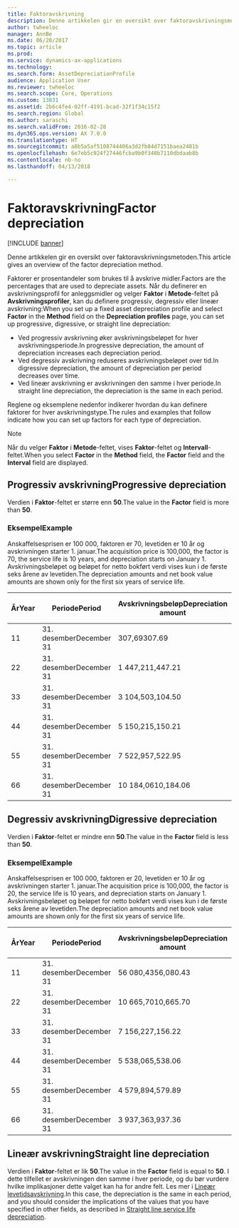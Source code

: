 ```yaml
---
title: Faktoravskrivning
description: Denne artikkelen gir en oversikt over faktoravskrivningsmetoden.
author: twheeloc
manager: AnnBe
ms.date: 06/20/2017
ms.topic: article
ms.prod: 
ms.service: dynamics-ax-applications
ms.technology: 
ms.search.form: AssetDepreciationProfile
audience: Application User
ms.reviewer: twheeloc
ms.search.scope: Core, Operations
ms.custom: 13831
ms.assetid: 2b6c4fe4-02ff-4191-bcad-32f1f34c15f2
ms.search.region: Global
ms.author: saraschi
ms.search.validFrom: 2016-02-28
ms.dyn365.ops.version: AX 7.0.0
ms.translationtype: HT
ms.sourcegitcommit: a8b5a5af5108744406a3d2fb84d7151baea2481b
ms.openlocfilehash: 6e7eb5c924f27446fcba9b0f340b7110dbdaab8b
ms.contentlocale: nb-no
ms.lasthandoff: 04/13/2018

---
```


# <a name="factor-depreciation"></a><span data-ttu-id="a8694-103">Faktoravskrivning</span><span class="sxs-lookup"><span data-stu-id="a8694-103">Factor depreciation</span></span>

[!INCLUDE [banner](../includes/banner.md)]

<span data-ttu-id="a8694-104">Denne artikkelen gir en oversikt over faktoravskrivningsmetoden.</span><span class="sxs-lookup"><span data-stu-id="a8694-104">This article gives an overview of the factor depreciation method.</span></span>

<span data-ttu-id="a8694-105">Faktorer er prosentandeler som brukes til å avskrive midler.</span><span class="sxs-lookup"><span data-stu-id="a8694-105">Factors are the percentages that are used to depreciate assets.</span></span> <span data-ttu-id="a8694-106">Når du definerer en avskrivningsprofil for anleggsmidler og velger **Faktor** i **Metode**-feltet på **Avskrivningsprofiler**, kan du definere progressiv, degressiv eller lineær avskrivning:</span><span class="sxs-lookup"><span data-stu-id="a8694-106">When you set up a fixed asset depreciation profile and select **Factor** in the **Method** field on the **Depreciation profiles** page, you can set up progressive, digressive, or straight line depreciation:</span></span>

-   <span data-ttu-id="a8694-107">Ved progressiv avskrivning øker avskrivningsbeløpet for hver avskrivningsperiode.</span><span class="sxs-lookup"><span data-stu-id="a8694-107">In progressive depreciation, the amount of depreciation increases each depreciation period.</span></span>
-   <span data-ttu-id="a8694-108">Ved degressiv avskrivning reduseres avskrivningsbeløpet over tid.</span><span class="sxs-lookup"><span data-stu-id="a8694-108">In digressive depreciation, the amount of depreciation per period decreases over time.</span></span>
-   <span data-ttu-id="a8694-109">Ved lineær avskrivning er avskrivningen den samme i hver periode.</span><span class="sxs-lookup"><span data-stu-id="a8694-109">In straight line depreciation, the depreciation is the same in each period.</span></span>

<span data-ttu-id="a8694-110">Reglene og eksemplene nedenfor indikerer hvordan du kan definere faktorer for hver avskrivningstype.</span><span class="sxs-lookup"><span data-stu-id="a8694-110">The rules and examples that follow indicate how you can set up factors for each type of depreciation.</span></span> 

> [!NOTE] 
> <span data-ttu-id="a8694-111">Når du velger **Faktor** i **Metode**-feltet, vises **Faktor**-feltet og **Intervall**-feltet.</span><span class="sxs-lookup"><span data-stu-id="a8694-111">When you select **Factor** in the **Method** field, the **Factor** field and the **Interval** field are displayed.</span></span>

## <a name="progressive-depreciation"></a><span data-ttu-id="a8694-112">Progressiv avskrivning</span><span class="sxs-lookup"><span data-stu-id="a8694-112">Progressive depreciation</span></span>
<span data-ttu-id="a8694-113">Verdien i **Faktor**-feltet er større enn **50**.</span><span class="sxs-lookup"><span data-stu-id="a8694-113">The value in the **Factor** field is more than **50**.</span></span>

### <a name="example"></a><span data-ttu-id="a8694-114">Eksempel</span><span class="sxs-lookup"><span data-stu-id="a8694-114">Example</span></span>

<span data-ttu-id="a8694-115">Anskaffelsesprisen er 100 000, faktoren er 70, levetiden er 10 år og avskrivningen starter 1. januar.</span><span class="sxs-lookup"><span data-stu-id="a8694-115">The acquisition price is 100,000, the factor is 70, the service life is 10 years, and depreciation starts on January 1.</span></span> <span data-ttu-id="a8694-116">Avskrivningsbeløpet og beløpet for netto bokført verdi vises kun i de første seks årene av levetiden.</span><span class="sxs-lookup"><span data-stu-id="a8694-116">The depreciation amounts and net book value amounts are shown only for the first six years of service life.</span></span>

| <span data-ttu-id="a8694-117">År</span><span class="sxs-lookup"><span data-stu-id="a8694-117">Year</span></span> | <span data-ttu-id="a8694-118">Periode</span><span class="sxs-lookup"><span data-stu-id="a8694-118">Period</span></span>      | <span data-ttu-id="a8694-119">Avskrivningsbeløp</span><span class="sxs-lookup"><span data-stu-id="a8694-119">Depreciation amount</span></span> | <span data-ttu-id="a8694-120">Netto bokført verdibeløp</span><span class="sxs-lookup"><span data-stu-id="a8694-120">Net book value amount</span></span> |
|------|-------------|---------------------|-----------------------|
| <span data-ttu-id="a8694-121">1</span><span class="sxs-lookup"><span data-stu-id="a8694-121">1</span></span>    | <span data-ttu-id="a8694-122">31. desember</span><span class="sxs-lookup"><span data-stu-id="a8694-122">December 31</span></span> | <span data-ttu-id="a8694-123">307,69</span><span class="sxs-lookup"><span data-stu-id="a8694-123">307.69</span></span>              | <span data-ttu-id="a8694-124">99 692,31</span><span class="sxs-lookup"><span data-stu-id="a8694-124">99,692.31</span></span>             |
| <span data-ttu-id="a8694-125">2</span><span class="sxs-lookup"><span data-stu-id="a8694-125">2</span></span>    | <span data-ttu-id="a8694-126">31. desember</span><span class="sxs-lookup"><span data-stu-id="a8694-126">December 31</span></span> | <span data-ttu-id="a8694-127">1 447,21</span><span class="sxs-lookup"><span data-stu-id="a8694-127">1,447.21</span></span>            | <span data-ttu-id="a8694-128">98,245.10</span><span class="sxs-lookup"><span data-stu-id="a8694-128">98,245.10</span></span>             |
| <span data-ttu-id="a8694-129">3</span><span class="sxs-lookup"><span data-stu-id="a8694-129">3</span></span>    | <span data-ttu-id="a8694-130">31. desember</span><span class="sxs-lookup"><span data-stu-id="a8694-130">December 31</span></span> | <span data-ttu-id="a8694-131">3 104,50</span><span class="sxs-lookup"><span data-stu-id="a8694-131">3,104.50</span></span>            | <span data-ttu-id="a8694-132">95,140.60</span><span class="sxs-lookup"><span data-stu-id="a8694-132">95,140.60</span></span>             |
| <span data-ttu-id="a8694-133">4</span><span class="sxs-lookup"><span data-stu-id="a8694-133">4</span></span>    | <span data-ttu-id="a8694-134">31. desember</span><span class="sxs-lookup"><span data-stu-id="a8694-134">December 31</span></span> | <span data-ttu-id="a8694-135">5 150,21</span><span class="sxs-lookup"><span data-stu-id="a8694-135">5,150.21</span></span>            | <span data-ttu-id="a8694-136">89,990.39</span><span class="sxs-lookup"><span data-stu-id="a8694-136">89,990.39</span></span>             |
| <span data-ttu-id="a8694-137">5</span><span class="sxs-lookup"><span data-stu-id="a8694-137">5</span></span>    | <span data-ttu-id="a8694-138">31. desember</span><span class="sxs-lookup"><span data-stu-id="a8694-138">December 31</span></span> | <span data-ttu-id="a8694-139">7 522,95</span><span class="sxs-lookup"><span data-stu-id="a8694-139">7,522.95</span></span>            | <span data-ttu-id="a8694-140">82,467.44</span><span class="sxs-lookup"><span data-stu-id="a8694-140">82,467.44</span></span>             |
| <span data-ttu-id="a8694-141">6</span><span class="sxs-lookup"><span data-stu-id="a8694-141">6</span></span>    | <span data-ttu-id="a8694-142">31. desember</span><span class="sxs-lookup"><span data-stu-id="a8694-142">December 31</span></span> | <span data-ttu-id="a8694-143">10 184,06</span><span class="sxs-lookup"><span data-stu-id="a8694-143">10,184.06</span></span>           | <span data-ttu-id="a8694-144">72,283.38</span><span class="sxs-lookup"><span data-stu-id="a8694-144">72,283.38</span></span>             |

## <a name="digressive-depreciation"></a><span data-ttu-id="a8694-145">Degressiv avskrivning</span><span class="sxs-lookup"><span data-stu-id="a8694-145">Digressive depreciation</span></span>
<span data-ttu-id="a8694-146">Verdien i **Faktor**-feltet er mindre enn **50**.</span><span class="sxs-lookup"><span data-stu-id="a8694-146">The value in the **Factor** field is less than **50**.</span></span>

### <a name="example"></a><span data-ttu-id="a8694-147">Eksempel</span><span class="sxs-lookup"><span data-stu-id="a8694-147">Example</span></span>

<span data-ttu-id="a8694-148">Anskaffelsesprisen er 100 000, faktoren er 20, levetiden er 10 år og avskrivningen starter 1. januar.</span><span class="sxs-lookup"><span data-stu-id="a8694-148">The acquisition price is 100,000, the factor is 20, the service life is 10 years, and depreciation starts on January 1.</span></span> <span data-ttu-id="a8694-149">Avskrivningsbeløpet og beløpet for netto bokført verdi vises kun i de første seks årene av levetiden.</span><span class="sxs-lookup"><span data-stu-id="a8694-149">The depreciation amounts and net book value amounts are shown only for the first six years of service life.</span></span>

| <span data-ttu-id="a8694-150">År</span><span class="sxs-lookup"><span data-stu-id="a8694-150">Year</span></span> | <span data-ttu-id="a8694-151">Periode</span><span class="sxs-lookup"><span data-stu-id="a8694-151">Period</span></span>      | <span data-ttu-id="a8694-152">Avskrivningsbeløp</span><span class="sxs-lookup"><span data-stu-id="a8694-152">Depreciation amount</span></span> | <span data-ttu-id="a8694-153">Netto bokført verdibeløp</span><span class="sxs-lookup"><span data-stu-id="a8694-153">Net book value amount</span></span> |
|------|-------------|---------------------|-----------------------|
| <span data-ttu-id="a8694-154">1</span><span class="sxs-lookup"><span data-stu-id="a8694-154">1</span></span>    | <span data-ttu-id="a8694-155">31. desember</span><span class="sxs-lookup"><span data-stu-id="a8694-155">December 31</span></span> | <span data-ttu-id="a8694-156">56 080,43</span><span class="sxs-lookup"><span data-stu-id="a8694-156">56,080.43</span></span>           | <span data-ttu-id="a8694-157">43,919.57</span><span class="sxs-lookup"><span data-stu-id="a8694-157">43,919.57</span></span>             |
| <span data-ttu-id="a8694-158">2</span><span class="sxs-lookup"><span data-stu-id="a8694-158">2</span></span>    | <span data-ttu-id="a8694-159">31. desember</span><span class="sxs-lookup"><span data-stu-id="a8694-159">December 31</span></span> | <span data-ttu-id="a8694-160">10 665,70</span><span class="sxs-lookup"><span data-stu-id="a8694-160">10,665.70</span></span>           | <span data-ttu-id="a8694-161">33,253.87</span><span class="sxs-lookup"><span data-stu-id="a8694-161">33,253.87</span></span>             |
| <span data-ttu-id="a8694-162">3</span><span class="sxs-lookup"><span data-stu-id="a8694-162">3</span></span>    | <span data-ttu-id="a8694-163">31. desember</span><span class="sxs-lookup"><span data-stu-id="a8694-163">December 31</span></span> | <span data-ttu-id="a8694-164">7 156,22</span><span class="sxs-lookup"><span data-stu-id="a8694-164">7,156.22</span></span>            | <span data-ttu-id="a8694-165">26,097.65</span><span class="sxs-lookup"><span data-stu-id="a8694-165">26,097.65</span></span>             |
| <span data-ttu-id="a8694-166">4</span><span class="sxs-lookup"><span data-stu-id="a8694-166">4</span></span>    | <span data-ttu-id="a8694-167">31. desember</span><span class="sxs-lookup"><span data-stu-id="a8694-167">December 31</span></span> | <span data-ttu-id="a8694-168">5 538,06</span><span class="sxs-lookup"><span data-stu-id="a8694-168">5,538.06</span></span>            | <span data-ttu-id="a8694-169">20,559.59</span><span class="sxs-lookup"><span data-stu-id="a8694-169">20,559.59</span></span>             |
| <span data-ttu-id="a8694-170">5</span><span class="sxs-lookup"><span data-stu-id="a8694-170">5</span></span>    | <span data-ttu-id="a8694-171">31. desember</span><span class="sxs-lookup"><span data-stu-id="a8694-171">December 31</span></span> | <span data-ttu-id="a8694-172">4 579,89</span><span class="sxs-lookup"><span data-stu-id="a8694-172">4,579.89</span></span>            | <span data-ttu-id="a8694-173">15,979.70</span><span class="sxs-lookup"><span data-stu-id="a8694-173">15,979.70</span></span>             |
| <span data-ttu-id="a8694-174">6</span><span class="sxs-lookup"><span data-stu-id="a8694-174">6</span></span>    | <span data-ttu-id="a8694-175">31. desember</span><span class="sxs-lookup"><span data-stu-id="a8694-175">December 31</span></span> | <span data-ttu-id="a8694-176">3 937,36</span><span class="sxs-lookup"><span data-stu-id="a8694-176">3,937.36</span></span>            | <span data-ttu-id="a8694-177">12,042.34</span><span class="sxs-lookup"><span data-stu-id="a8694-177">12,042.34</span></span>             |

## <a name="straight-line-depreciation"></a><span data-ttu-id="a8694-178">Lineær avskrivning</span><span class="sxs-lookup"><span data-stu-id="a8694-178">Straight line depreciation</span></span>
<span data-ttu-id="a8694-179">Verdien i **Faktor**-feltet er lik **50**.</span><span class="sxs-lookup"><span data-stu-id="a8694-179">The value in the **Factor** field is equal to **50**.</span></span> <span data-ttu-id="a8694-180">I dette tilfellet er avskrivningen den samme i hver periode, og du bør vurdere hvilke implikasjoner dette valget kan ha for andre felt. Les mer i [Lineær levetidsavskrivning](straight-line-service-life-depreciation.md).</span><span class="sxs-lookup"><span data-stu-id="a8694-180">In this case, the depreciation is the same in each period, and you should consider the implications of the values that you have specified in other fields, as described in [Straight line service life depreciation](straight-line-service-life-depreciation.md).</span></span>




